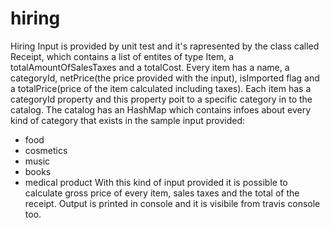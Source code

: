 # hiring
Hiring
Input is provided by unit test and it's rapresented by the class called Receipt, which contains a list of entites of type Item, a totalAmountOfSalesTaxes and a totalCost.
Every item has a name, a categoryId, netPrice(the price provided with the input), isImported flag and a totalPrice(price of the item calculated including taxes).
Each item has a categoryId property and this property poit to a specific category in to the catalog. The catalog has an HashMap which contains infoes about every kind of category that exists in the sample input provided:
- food
- cosmetics
- music
- books
- medical product
With this kind of input provided it is possible to calculate gross price of every item, sales taxes and the total of the receipt.
Output is printed in console and it is visibile from travis console too.

